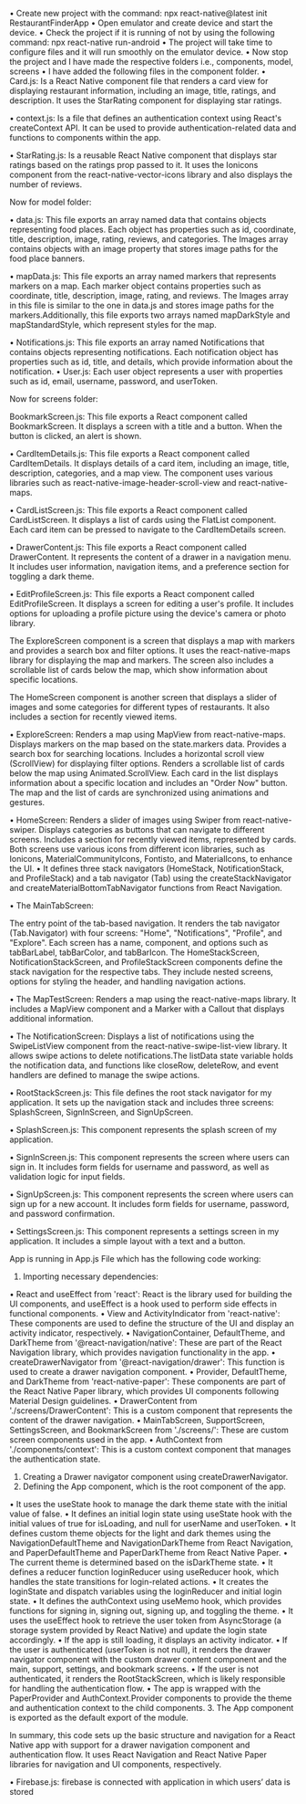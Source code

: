 •	Create new project with the command:
npx react-native@latest init RestaurantFinderApp
•	Open emulator and create device and start the device.
•	Check the project if it is running of not by using the following command:
npx react-native run-android
•	The project will take time to configure files and it will run smoothly on the emulator device.
•	Now stop the project and I have made the respective folders i.e., components, model, screens
•	I have added the following files in the component folder.
•	Card.js:
 Is a React Native component file that renders a card view for displaying restaurant information, including an image, title, ratings, and description. It uses the StarRating component for displaying star ratings.

•	context.js:
Is a file that defines an authentication context using React's createContext API. It can be used to provide authentication-related data and functions to components within the app.

•	StarRating.js:
Is a reusable React Native component that displays star ratings based on the ratings prop passed to it. It uses the Ionicons component from the react-native-vector-icons library and also displays the number of reviews.

Now for model folder:

•	data.js:
This file exports an array named data that contains objects representing food places. Each object has properties such as id, coordinate, title, description, image, rating, reviews, and categories. The Images array contains objects with an image property that stores image paths for the food place banners.

•	mapData.js:
This file exports an array named markers that represents markers on a map. Each marker object contains properties such as coordinate, title, description, image, rating, and reviews. The Images array in this file is similar to the one in data.js and stores image paths for the markers.Additionally, this file exports two arrays named mapDarkStyle and mapStandardStyle, which represent styles for the map.

•	Notifications.js:
This file exports an array named Notifications that contains objects representing notifications. Each notification object has properties such as id, title, and details, which provide information about the notification.
•	User.js:
Each user object represents a user with properties such as id, email, username, password, and userToken.



Now for screens folder:

BookmarkScreen.js:
This file exports a React component called BookmarkScreen. It displays a screen with a title and a button. When the button is clicked, an alert is shown.

•	CardItemDetails.js:
This file exports a React component called CardItemDetails. It displays details of a card item, including an image, title, description, categories, and a map view. The component uses various libraries such as react-native-image-header-scroll-view and react-native-maps.

•	CardListScreen.js:
This file exports a React component called CardListScreen. It displays a list of cards using the FlatList component. Each card item can be pressed to navigate to the CardItemDetails screen.

•	DrawerContent.js:
This file exports a React component called DrawerContent. It represents the content of a drawer in a navigation menu. It includes user information, navigation items, and a preference section for toggling a dark theme.

•	EditProfileScreen.js:
This file exports a React component called EditProfileScreen. It displays a screen for editing a user's profile. It includes options for uploading a profile picture using the device's camera or photo library.

The ExploreScreen component is a screen that displays a map with markers and provides a search box and filter options. It uses the react-native-maps library for displaying the map and markers. The screen also includes a scrollable list of cards below the map, which show information about specific locations.

The HomeScreen component is another screen that displays a slider of images and some categories for different types of restaurants. It also includes a section for recently viewed items.

•	ExploreScreen:
Renders a map using MapView from react-native-maps. Displays markers on the map based on the state.markers data. Provides a search box for searching locations. Includes a horizontal scroll view (ScrollView) for displaying filter options. Renders a scrollable list of cards below the map using Animated.ScrollView. Each card in the list displays information about a specific location and includes an "Order Now" button. The map and the list of cards are synchronized using animations and gestures.

•	HomeScreen:
Renders a slider of images using Swiper from react-native-swiper. Displays categories as buttons that can navigate to different screens. Includes a section for recently viewed items, represented by cards.
Both screens use various icons from different icon libraries, such as Ionicons, MaterialCommunityIcons, Fontisto, and MaterialIcons, to enhance the UI.
•	It defines three stack navigators (HomeStack, NotificationStack, and ProfileStack) and a tab navigator (Tab) using the createStackNavigator and createMaterialBottomTabNavigator functions from React Navigation.

•	The MainTabScreen:

The entry point of the tab-based navigation. It renders the tab navigator (Tab.Navigator) with four screens: "Home", "Notifications", "Profile", and "Explore". Each screen has a name, component, and options such as tabBarLabel, tabBarColor, and tabBarIcon.
The HomeStackScreen, NotificationStackScreen, and ProfileStackScreen components define the stack navigation for the respective tabs. They include nested screens, options for styling the header, and handling navigation actions.

•	The MapTestScreen:
Renders a map using the react-native-maps library. It includes a MapView component and a Marker with a Callout that displays additional information.

•	The NotificationScreen:
 Displays a list of notifications using the SwipeListView component from the react-native-swipe-list-view library. It allows swipe actions to delete notifications.The listData state variable holds the notification data, and functions like closeRow, deleteRow, and event handlers are defined to manage the swipe actions.

•	RootStackScreen.js: 
This file defines the root stack navigator for my application. It sets up the navigation stack and includes three screens: SplashScreen, SignInScreen, and SignUpScreen.

•	SplashScreen.js:
 This component represents the splash screen of my application.

•	SignInScreen.js: 
This component represents the screen where users can sign in. It includes form fields for username and password, as well as validation logic for input fields.

•	SignUpScreen.js: 
This component represents the screen where users can sign up for a new account. It includes form fields for username, password, and password confirmation.

•	SettingsScreen.js:
This component represents a settings screen in my application. It includes a simple layout with a text and a button.




App is running in App.js File which has the following code working:
1.	 Importing necessary dependencies:

•	React and useEffect from 'react': React is the library used for building the UI components, and useEffect is a hook used to perform side effects in functional components.
•	View and ActivityIndicator from 'react-native': These components are used to define the structure of the UI and display an activity indicator, respectively.
•	NavigationContainer, DefaultTheme, and DarkTheme from '@react-navigation/native': These are part of the React Navigation library, which provides navigation functionality in the app.
•	createDrawerNavigator from '@react-navigation/drawer': This function is used to create a drawer navigation component.
•	Provider, DefaultTheme, and DarkTheme from 'react-native-paper': These components are part of the React Native Paper library, which provides UI components following Material Design guidelines.
•	DrawerContent from './screens/DrawerContent': This is a custom component that represents the content of the drawer navigation.
•	MainTabScreen, SupportScreen, SettingsScreen, and BookmarkScreen from './screens/': These are custom screen components used in the app.
•	AuthContext from './components/context': This is a custom context component that manages the authentication state.
1.	Creating a Drawer navigator component using createDrawerNavigator.
2.	Defining the App component, which is the root component of the app.

•	It uses the useState hook to manage the dark theme state with the initial value of false.
•	It defines an initial login state using useState hook with the initial values of true for isLoading, and null for userName and userToken.
•	It defines custom theme objects for the light and dark themes using the NavigationDefaultTheme and NavigationDarkTheme from React Navigation, and PaperDefaultTheme and PaperDarkTheme from React Native Paper.
•	The current theme is determined based on the isDarkTheme state.
•	It defines a reducer function loginReducer using useReducer hook, which handles the state transitions for login-related actions.
•	It creates the loginState and dispatch variables using the loginReducer and initial login state.
•	It defines the authContext using useMemo hook, which provides functions for signing in, signing out, signing up, and toggling the theme.
•	It uses the useEffect hook to retrieve the user token from AsyncStorage (a storage system provided by React Native) and update the login state accordingly.
•	If the app is still loading, it displays an activity indicator.
•	If the user is authenticated (userToken is not null), it renders the drawer navigator component with the custom drawer content component and the main, support, settings, and bookmark screens.
•	If the user is not authenticated, it renders the RootStackScreen, which is likely responsible for handling the authentication flow.
•	The app is wrapped with the PaperProvider and AuthContext.Provider components to provide the theme and authentication context to the child components.
3.	The App component is exported as the default export of the module.

In summary, this code sets up the basic structure and navigation for a React Native app with support for a drawer navigation component and authentication flow. It uses React Navigation and React Native Paper libraries for navigation and UI components, respectively.

•	Firebase.js:
firebase is connected with application in which users’ data is stored
